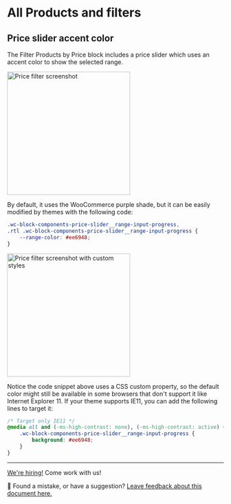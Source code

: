 # All Products and filters

## Price slider accent color

The Filter Products by Price block includes a price slider which uses an accent color to show the selected range.

<img src="https://user-images.githubusercontent.com/3616980/96570001-2053f900-12ca-11eb-8a75-8a54f243bda3.png" alt="Price filter screenshot" width="286" />

By default, it uses the WooCommerce purple shade, but it can be easily modified by themes with the following code:

```CSS
.wc-block-components-price-slider__range-input-progress,
.rtl .wc-block-components-price-slider__range-input-progress {
	--range-color: #ee6948;
}
```

<img src="https://user-images.githubusercontent.com/3616980/96569858-f0a4f100-12c9-11eb-8011-05227bb60277.png" alt="Price filter screenshot with custom styles" width="286" />

Notice the code snippet above uses a CSS custom property, so the default color might still be available in some browsers that don't support it like Internet Explorer 11. If your theme supports IE11, you can add the following lines to target it:

```CSS
/* Target only IE11 */
@media all and (-ms-high-contrast: none), (-ms-high-contrast: active) {
	.wc-block-components-price-slider__range-input-progress {
		background: #ee6948;
	}
}
```

<!-- FEEDBACK -->

---

[We're hiring!](https://woocommerce.com/careers/) Come work with us!

🐞 Found a mistake, or have a suggestion? [Leave feedback about this document here.](https://github.com/woocommerce/woocommerce-gutenberg-products-block/issues/new?assignees=&labels=type%3A+documentation&template=--doc-feedback.md&title=Feedback%20on%20./docs/theming/all-products-and-filters.md)

<!-- /FEEDBACK -->

